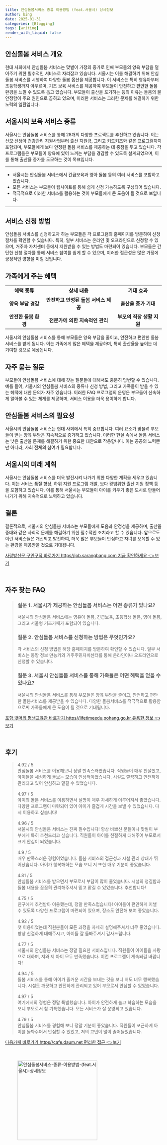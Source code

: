 ```yaml
---
title: 안심돌봄서비스 종류 이용방법 (feat.서울시) 상세정보
author: bing
date: 2025-01-31
categories: [Blogging]
tags: [writing]
render_with_liquid: false
---
```



<h2 id='안심돌봄 서비스 개요'>안심돌봄 서비스 개요</h2>

<p>현대 사회에서 안심돌봄 서비스는 맞벌이 가정의 증가로 인해 부모들의 양육 부담을 덜어주기 위한 필수적인 서비스로 자리잡고 있습니다. 서울시는 이를 해결하기 위해 안심돌봄 서비스를 시행하여 다양한 돌봄 옵션을 제공합니다. 이 서비스는 특히 영유아부터 초등학생까지 아우르며, 기초 보육 서비스를 제공하여 부모들이 안전하고 편안한 돌봄 환경을 느낄 수 있도록 돕고 있습니다. 부모들이 출산을 포기하는 등의 이유는 돌봄의 불안정함이 주요 원인으로 꼽히고 있으며, 이러한 서비스는 그러한 문제를 해결하기 위한 노력의 일환입니다.</p>

<h2 id='서울시의 보육 서비스 종류'>서울시의 보육 서비스 종류</h2>

<p>서울시는 안심돌봄 서비스를 통해 28개의 다양한 프로젝트를 추진하고 있습니다. 이는 산모·신생아 건강관리 지원사업부터 출산 지원금, 그리고 키드키즈와 같은 프로그램까지 포함되며, 부모들에게 보다 안정된 돌봄 서비스를 제공하는 데 중점을 두고 있습니다. 각 프로그램들은 부모들이 양육에 있어 느끼는 부담을 경감할 수 있도록 설계되었으며, 이를 통해 출산율 증가를 도모하는 것이 목표입니다.</p>

<hr />

<ul>
    <li>서울시는 안심돌봄 서비스에서 긴급보육과 영아 돌봄 등의 여러 서비스를 포함하고 있습니다.</li>
    <li>모든 서비스는 부모들이 웹사이트를 통해 쉽게 신청 가능하도록 구성되어 있습니다.</li>
    <li>적극적으로 이러한 서비스를 활용하는 것이 부모들에게 큰 도움이 될 것으로 보입니다.</li>
</ul>

<hr />

<h2 id='서비스 신청 방법'>서비스 신청 방법</h2>

<p>안심돌봄 서비스를 신청하고자 하는 부모들은 각 프로그램의 홈페이지를 방문하여 신청 절차를 확인할 수 있습니다. 특히, 일부 서비스는 온라인 및 오프라인으로 신청할 수 있으며, 거주자 자치센터 등에서 지원받을 수 있는 방법도 마련되어 있습니다. 부모들은 간단한 신청 절차를 통해 서비스 참여를 쉽게 할 수 있으며, 이러한 접근성은 많은 가정에 긍정적인 영향을 미칠 것입니다.</p>

<h2 id='가족에게 주는 혜택'>가족에게 주는 혜택</h2>

<table>
    <tr>
        <td style="text-align: center; height: 17px;"><b>혜택 종류</b></td>
        <td style="text-align: center; height: 17px;"><b>상세 내용</b></td>
        <td style="text-align: center; height: 17px;"><b>기대 효과</b></td>
    </tr>
    <tr>
        <td style="text-align: center; height: 17px;"><b>양육 부담 경감</b></td>
        <td style="text-align: center; height: 17px;"><b>안전하고 안정된 돌봄 서비스 제공</b></td>
        <td style="text-align: center; height: 17px;"><b>출산율 증가 기대</b></td>
    </tr>
    <tr>
        <td style="text-align: center; height: 17px;"><b>안전한 돌봄 환경</b></td>
        <td style="text-align: center; height: 17px;"><b>전문가에 의한 지속적인 관리</b></td>
        <td style="text-align: center; height: 17px;"><b>부모의 직장 생활 지원</b></td>
    </tr>
</table>

<p>서울시의 안심돌봄 서비스를 통해 부모들은 양육 부담을 줄이고, 안전하고 편안한 돌봄 서비스를 받게 됩니다. 이는 가족에게 많은 혜택을 제공하며, 특히 출산율을 높이는 데 기여할 것으로 예상됩니다.</p>

<h2 id='자주 묻는 질문'>자주 묻는 질문</h2>

<p>부모들이 안심돌봄 서비스에 대해 갖는 질문들에 대해서도 충분히 답변할 수 있습니다. 예를 들어, 서울시의 안심돌봄 서비스의 종류나 신청 방법, 그리고 가족들이 받을 수 있는 혜택에 대한 문의가 자주 있습니다. 이러한 FAQ 프로그램의 운영은 부모들이 신속하게 알아볼 수 있는 체계를 제공하며, 서비스 이용을 더욱 용이하게 합니다.</p>

<h2 id='안심돌봄 서비스의 필요성'>안심돌봄 서비스의 필요성</h2>

<p>서울시의 안심돌봄 서비스는 현대 사회에서 특히 중요합니다. 여러 요소가 맞물려 부모들이 받는 양육 부담은 지속적으로 증가하고 있습니다. 이러한 현실 속에서 돌봄 서비스는 낮은 출산율 문제를 해결하기 위한 중요한 대안으로 작용합니다. 이는 공공의 노력뿐만 아니라, 사회 전체의 참여가 필요합니다.</p>

<h2 id='서울시의 미래 계획'>서울시의 미래 계획</h2>

<p>서울시는 안심돌봄 서비스를 더욱 발전시켜 나가기 위한 다양한 계획을 세우고 있습니다. 이는 서비스 품질 향상, 하위 지원 프로그램 개발, 보다 광범위한 출산 지원 정책 등을 포함하고 있습니다. 이를 통해 서울시는 부모들이 아이를 키우기 좋은 도시로 만들어나가기 위해 지속적으로 노력하고 있습니다.</p>

<h2 id='결론'>결론</h2>

<p>결론적으로, 서울시의 안심돌봄 서비스는 부모들에게 도움과 안정성을 제공하며, 출산율 증대와 같은 사회적 문제를 해결하기 위한 필수적인 조치라고 할 수 있습니다. 앞으로도 이런 서비스들은 개선되고 발전하여, 더욱 많은 부모들이 안심하고 자녀를 보육할 수 있는 환경을 제공받을 것으로 기대됩니다.</p>


<p><a class="click-button" title="사랑방신문 구인구직 바로가기 https//job.sarangbang.com 지금 확인하세요" href="https://aptwhite.github.io/posts/%EC%82%AC%EB%9E%91%EB%B0%A9%EC%8B%A0%EB%AC%B8-%EA%B5%AC%EC%9D%B8%EA%B5%AC%EC%A7%81-%EB%B0%94%EB%A1%9C%EA%B0%80%EA%B8%B0-httpsjob.sarangbang.com-%EC%A7%80%EA%B8%88-%ED%99%95%EC%9D%B8%ED%95%98%EC%84%B8%EC%9A%94/" rel="dofollow">사랑방신문 구인구직 바로가기 https//job.sarangbang.com 지금 확인하세요 👈 보기</a></p><br>
<h2 id='자주_찾는_FAQ'>자주 찾는 FAQ</h2>
<div itemscope="" itemtype="https://schema.org/FAQPage"> 
<blockquote> 
<div itemscope="" itemprop="mainEntity" itemtype="https://schema.org/Question"> 
<h3 itemprop="name">질문 1. 서울시가 제공하는 안심돌봄 서비스는 어떤 종류가 있나요?</h3> 
<div itemscope="" itemprop="acceptedAnswer" itemtype="https://schema.org/Answer"> 
<span itemprop="text"> 
<p>서울시의 안심돌봄 서비스에는 영유아 돌봄, 긴급보육, 초등학생 돌봄, 영아 돌봄, 그리고 서울형 키즈카페가 포함되어 있습니다.</p> 
</span> 
</div> 
</div> 

<div itemscope="" itemprop="mainEntity" itemtype="https://schema.org/Question"> 
<h3 itemprop="name">질문 2. 안심돌봄 서비스를 신청하는 방법은 무엇인가요?</h3> 
<div itemscope="" itemprop="acceptedAnswer" itemtype="https://schema.org/Answer"> 
<span itemprop="text"> 
<p>각 서비스의 신청 방법은 해당 홈페이지를 방문하여 확인할 수 있습니다. 일부 서비스는 몽땅 정보 만능키와 거주주민자치센터를 통해 온라인이나 오프라인으로 신청할 수 있습니다.</p> 
</span> 
</div> 
</div> 

<div itemscope="" itemprop="mainEntity" itemtype="https://schema.org/Question"> 
<h3 itemprop="name">질문 3. 서울시 안심돌봄 서비스를 통해 가족들은 어떤 혜택을 얻을 수 있나요?</h3> 
<div itemscope="" itemprop="acceptedAnswer" itemtype="https://schema.org/Answer"> 
<span itemprop="text"> 
<p>서울시의 안심돌봄 서비스를 통해 부모들은 양육 부담을 줄이고, 안전하고 편안한 돌봄서비스를 제공받을 수 있습니다. 다양한 돌봄서비스를 적극적으로 활용함으로써 가족들에게 큰 도움이 될 것으로 기대됩니다.</p> 
</span> 
</div> 
</div> 
</blockquote> 
</div>
<p><a class="click-button" title="포항 뱃머리 평생교육관 바로가기 https//lifetimeedu.pohang.go.kr 유용한 정보" href="https://aptwhite.github.io/posts/%ED%8F%AC%ED%95%AD-%EB%B1%83%EB%A8%B8%EB%A6%AC-%ED%8F%89%EC%83%9D%EA%B5%90%EC%9C%A1%EA%B4%80-%EB%B0%94%EB%A1%9C%EA%B0%80%EA%B8%B0-httpslifetimeedu.pohang.go.kr-%EC%9C%A0%EC%9A%A9%ED%95%9C-%EC%A0%95%EB%B3%B4/" rel="dofollow">포항 뱃머리 평생교육관 바로가기 https//lifetimeedu.pohang.go.kr 유용한 정보 👈 보기</a></p><br>
<h2 id='후기'>후기</h2>
<div itemscope itemtype="https://schema.org/Product">
  <blockquote>
  <div itemprop="review" itemscope itemtype="https://schema.org/Review">
      <div itemprop="reviewRating" itemscope itemtype="https://schema.org/Rating"> <span itemprop="ratingValue">4.92</span> / <span itemprop="bestRating">5</span> </div>
      <span itemprop="reviewBody">안심돌봄 서비스를 이용해보니 정말 만족스러웠습니다. 직원들이 매우 친절했고, 아이들을 세심하게 돌보는 모습이 인상적이었습니다. 시설도 깔끔하고 안전하게 관리되고 있어 안심하고 맡길 수 있었습니다.</span>
  </div>
  <br>
  <div itemprop="review" itemscope itemtype="https://schema.org/Review">
      <div itemprop="reviewRating" itemscope itemtype="https://schema.org/Rating"> <span itemprop="ratingValue">4.97</span> / <span itemprop="bestRating">5</span> </div>
      <span itemprop="reviewBody">아이의 돌봄 서비스를 이용하면서 설명이 매우 자세하게 이루어져서 좋았습니다. 다양한 프로그램이 마련되어 있어 아이가 즐겁게 시간을 보낼 수 있었습니다. 다시 이용하고 싶습니다!</span>
  </div>
  <br>
  <div itemprop="review" itemscope itemtype="https://schema.org/Review">
      <div itemprop="reviewRating" itemscope itemtype="https://schema.org/Rating"> <span itemprop="ratingValue">4.96</span> / <span itemprop="bestRating">5</span> </div>
      <span itemprop="reviewBody">서울시의 안심돌봄 서비스는 진짜 필수입니다! 항상 바쁘신 분들이나 맞벌이 부부에게 특히 추천드리고 싶습니다. 직원들이 아이를 친절하게 대해주어 부모로서 크게 안심이 되었습니다.</span>
  </div>
  <br>
  <div itemprop="review" itemscope itemtype="https://schema.org/Review">
      <div itemprop="reviewRating" itemscope itemtype="https://schema.org/Rating"> <span itemprop="ratingValue">4.9</span> / <span itemprop="bestRating">5</span> </div>
      <span itemprop="reviewBody">매우 만족스러운 경험이었습니다. 돌봄 서비스의 접근성과 시설 관리 상태가 뛰어났습니다. 아이가 행복해하는 모습 보니 저 또한 매우 기분이 좋았습니다.</span>
  </div>
  <br>
  <div itemprop="review" itemscope itemtype="https://schema.org/Review">
      <div itemprop="reviewRating" itemscope itemtype="https://schema.org/Rating"> <span itemprop="ratingValue">4.81</span> / <span itemprop="bestRating">5</span> </div>
      <span itemprop="reviewBody">안심돌봄 서비스를 받으면서 부모로서 부담이 많이 줄었습니다. 시설의 청결함과 돌봄 내용을 꼼꼼히 관리해주셔서 믿고 맡길 수 있었습니다. 추천합니다!</span>
  </div>
  <br>
  <div itemprop="review" itemscope itemtype="https://schema.org/Review">
      <div itemprop="reviewRating" itemscope itemtype="https://schema.org/Rating"> <span itemprop="ratingValue">4.75</span> / <span itemprop="bestRating">5</span> </div>
      <span itemprop="reviewBody">친구에게 추천받아 이용했는데, 정말 만족스럽습니다! 아이들이 편안하게 지낼 수 있도록 다양한 프로그램이 마련되어 있으며, 장소도 안전해 보여 좋았습니다.</span>
  </div>
  <br>
  <div itemprop="review" itemscope itemtype="https://schema.org/Review">
      <div itemprop="reviewRating" itemscope itemtype="https://schema.org/Rating"> <span itemprop="ratingValue">4.92</span> / <span itemprop="bestRating">5</span> </div>
      <span itemprop="reviewBody">첫 이용이었는데 직원분들이 모든 과정을 자세히 설명해주셔서 너무 좋았습니다. 항상 친절하게 대해주시고, 아이들 잘 돌봐주셔서 감사드립니다.</span>
  </div>
  <br>
  <div itemprop="review" itemscope itemtype="https://schema.org/Review">
      <div itemprop="reviewRating" itemscope itemtype="https://schema.org/Rating"> <span itemprop="ratingValue">4.77</span> / <span itemprop="bestRating">5</span> </div>
      <span itemprop="reviewBody">서울시의 안심돌봄 서비스는 정말 필요한 서비스입니다. 직원들이 아이들을 사랑으로 대하며, 저와 제 아이 모두 만족했습니다. 이런 프로그램이 계속되길 바랍니다!</span>
  </div>
  <br>
  <div itemprop="review" itemscope itemtype="https://schema.org/Review">
      <div itemprop="reviewRating" itemscope itemtype="https://schema.org/Rating"> <span itemprop="ratingValue">4.94</span> / <span itemprop="bestRating">5</span> </div>
      <span itemprop="reviewBody">돌봄 서비스를 통해 아이가 즐거운 시간을 보내는 것을 보니 저도 너무 행복했습니다. 시설도 깨끗하고 안전하게 관리되고 있어 부모로서 안심할 수 있었습니다.</span>
  </div>
  <br>
  <div itemprop="review" itemscope itemtype="https://schema.org/Review">
      <div itemprop="reviewRating" itemscope itemtype="https://schema.org/Rating"> <span itemprop="ratingValue">4.97</span> / <span itemprop="bestRating">5</span> </div>
      <span itemprop="reviewBody">여기에서의 경험은 정말 특별했습니다. 아이가 안전하게 놀고 학습하는 모습을 보니 부모로서 참 기특했습니다. 모든 서비스가 잘 운영되고 있습니다.</span>
  </div>
  <br>
  <div itemprop="review" itemscope itemtype="https://schema.org/Review">
      <div itemprop="reviewRating" itemscope itemtype="https://schema.org/Rating"> <span itemprop="ratingValue">4.79</span> / <span itemprop="bestRating">5</span> </div>
      <span itemprop="reviewBody">안심돌봄 서비스를 경험해 보니 정말 기분이 좋았습니다. 직원들이 포근하게 아이를 돌봐주어서 안심할 수 있었고, 저의 고민이 많이 줄어들었습니다.</span>
  </div>
  </blockquote>
</div>
<p><a class="click-button" title="다음카페 바로가기 https//cafe.daum.net 편리한 접근" href="https://aptwhite.github.io/posts/%EB%8B%A4%EC%9D%8C%EC%B9%B4%ED%8E%98-%EB%B0%94%EB%A1%9C%EA%B0%80%EA%B8%B0-httpscafe.daum.net-%ED%8E%B8%EB%A6%AC%ED%95%9C-%EC%A0%91%EA%B7%BC/" rel="dofollow">다음카페 바로가기 https//cafe.daum.net 편리한 접근 👈 보기</a></p><br>
<figure class="image"><img src="https://aptwhite.github.io/assets/img/thumbnail/안심돌봄서비스-종류-이용방법-(feat.서울시)-상세정보.webp" alt="안심돌봄서비스-종류-이용방법-(feat.서울시)-상세정보" width="256" height="256"></figure>